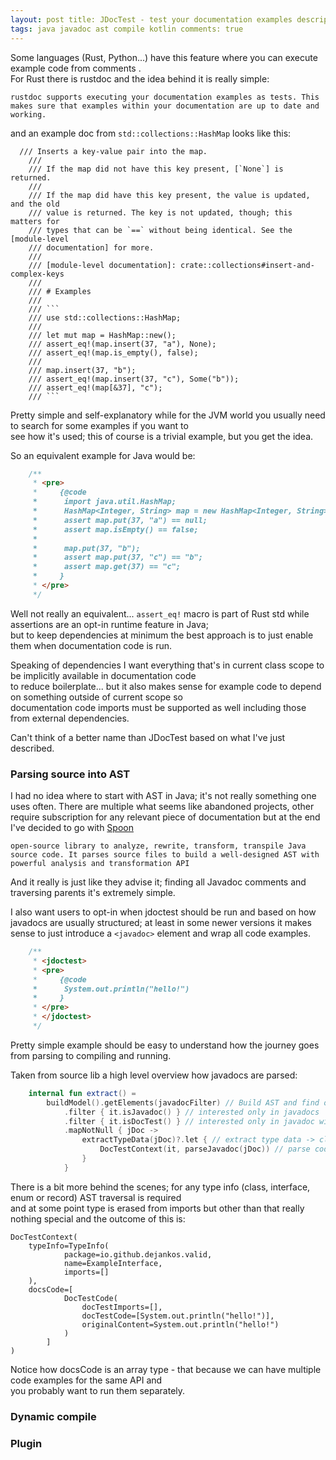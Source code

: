 ```yaml
---
layout: post title: JDocTest - test your documentation examples description: Compile and run example code in javadoc
tags: java javadoc ast compile kotlin comments: true
---
```


Some languages (Rust, Python...) have this feature where you can execute example code from comments .  
For Rust there is rustdoc and the idea behind it is really simple:

`rustdoc supports executing your documentation examples as tests. This makes sure that examples within your documentation are up to date and working.`

and an example doc from `std::collections::HashMap` looks like this:

```
  /// Inserts a key-value pair into the map.
    ///
    /// If the map did not have this key present, [`None`] is returned.
    ///
    /// If the map did have this key present, the value is updated, and the old
    /// value is returned. The key is not updated, though; this matters for
    /// types that can be `==` without being identical. See the [module-level
    /// documentation] for more.
    ///
    /// [module-level documentation]: crate::collections#insert-and-complex-keys
    ///
    /// # Examples
    ///
    /// ```
    /// use std::collections::HashMap;
    ///
    /// let mut map = HashMap::new();
    /// assert_eq!(map.insert(37, "a"), None);
    /// assert_eq!(map.is_empty(), false);
    ///
    /// map.insert(37, "b");
    /// assert_eq!(map.insert(37, "c"), Some("b"));
    /// assert_eq!(map[&37], "c");
    /// ```
```

Pretty simple and self-explanatory while for the JVM world you usually need to search for some examples if you want to  
see how it's used; this of course is a trivial example, but you get the idea.

So an equivalent example for Java would be: 
```java 
    /**
     * <pre>
     *     {@code
     *      import java.util.HashMap;
     *      HashMap<Integer, String> map = new HashMap<Integer, String>();
     *      assert map.put(37, "a") == null;
     *      assert map.isEmpty() == false;
     *
     *      map.put(37, "b");
     *      assert map.put(37, "c") == "b";
     *      assert map.get(37) == "c";
     *     }
     * </pre>
     */
```

Well not really an equivalent... `assert_eq!` macro is part of Rust std while assertions are an opt-in runtime feature in Java;  
but to keep dependencies at minimum the best approach is to just enable them when documentation code is run.   

Speaking of dependencies I want everything that's in current class scope to be implicitly available in documentation code  
to reduce boilerplate... but it also makes sense for example code to depend on something outside of current scope so   
documentation code imports must be supported as well including those from external dependencies.

Can't think of a better name than JDocTest based on what I've just described. 

### Parsing source into AST

I had no idea where to start with AST in Java; it's not really something one uses often.
There are multiple what seems like abandoned projects, other require subscription for any relevant piece of 
documentation but at the end I've decided to go with [Spoon](https://spoon.gforge.inria.fr/) 

`open-source library to analyze, rewrite, transform, transpile Java source code. It parses source files to build a well-designed AST with powerful analysis and transformation API`

And it really is just like they advise it; finding all Javadoc comments and traversing parents it's extremely simple.

I also want users to opt-in when jdoctest should be run and based on how javadocs are usually structured; 
at least in some newer versions it makes sense to just introduce a `<javadoc>` element and wrap all code examples.

```java 
    /**
     * <jdoctest>
     * <pre>
     *     {@code
     *      System.out.println("hello!")
     *     }
     * </pre>
     * </jdoctest>
     */
```

Pretty simple example should be easy to understand how the journey goes from parsing to compiling and running.  

Taken from source lib a high level overview how javadocs are parsed:

```kotlin
    internal fun extract() =
        buildModel().getElements(javadocFilter) // Build AST and find only comments
            .filter { it.isJavadoc() } // interested only in javadocs
            .filter { it.isDocTest() } // interested only in javadoc with <javadoc> elements
            .mapNotNull { jDoc ->
                extractTypeData(jDoc)?.let { // extract type data -> class, interface, enum or record
                    DocTestContext(it, parseJavadoc(jDoc)) // parse code into a model that eventually can be compiled
                }
            }
```

There is a bit more behind the scenes; for any type info (class, interface, enum or record) AST traversal is required  
and at some point type is erased from imports but other than that really nothing special and the outcome of this is:  

```
DocTestContext(  
    typeInfo=TypeInfo(  
            package=io.github.dejankos.valid,   
            name=ExampleInterface, 
            imports=[]
    ), 
    docsCode=[
            DocTestCode(
                docTestImports=[],
                docTestCode=[System.out.println("hello!")],
                originalContent=System.out.println("hello!")
            )
        ]
)
```
Notice how docsCode is an array type - that because we can have multiple code examples for the same API and  
you probably want to run them separately.

### Dynamic compile


### Plugin

